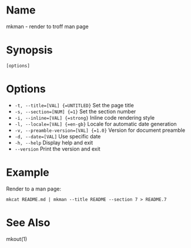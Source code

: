 # Name

mkman - render to troff man page

# Synopsis

```
[options]
```

# Options

+ `-t, --title=[VAL] {=UNTITLED}` Set the page title
+ `-s, --section=[NUM] {=1}` Set the section number
+ `-i, --inline=[VAL] {=strong}` Inline code rendering style
+ `-l, --locale=[VAL] {=en-gb}` Locale for automatic date generation
+ `-v, --preamble-version=[VAL] {=1.0}` Version for document preamble
+ `-d, --date=[VAL]` Use specific date
+ `-h, --help` Display help and exit
+ `--version` Print the version and exit

# Example

Render to a man page:

```shell
mkcat README.md | mkman --title README --section 7 > README.7
```

# See Also

mkout(1)
